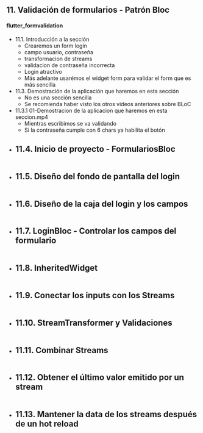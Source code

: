 ## 11. Validación de formularios - Patrón Bloc

#### flutter_formvalidation

- 11.1. Introducción a la sección
    - Crearemos un form login
    - campo usuario, contraseña
    - transformacion de streams
    - validacion de contraseña incorrecta
    - Login atractivo
    - Más adelante usarémos el widget form para validar el form que es más sencilla
- 11.3. Demostración de la aplicación que haremos en esta sección
    - No es una sección sencilla
    - Se recomienda haber visto los otros videos anteriores sobre BLoC
- 11.3.1 01-Demostracion de la aplicacion que haremos en esta seccion.mp4
    - Mientras escribimos se va validando
    - Si la contraseña cumple con 6 chars ya habilita el botón
- 11.4. Inicio de proyecto - FormulariosBloc
    - 
    ```dart
    ```
- 11.5. Diseño del fondo de pantalla del login
    - 
    ```dart
    ```
- 11.6. Diseño de la caja del login y los campos
    - 
    ```dart
    ```
- 11.7. LoginBloc - Controlar los campos del formulario
    - 
    ```dart
    ```
- 11.8. InheritedWidget
    - 
    ```dart
    ```
- 11.9. Conectar los inputs con los Streams
    - 
    ```dart
    ```
- 11.10. StreamTransformer y Validaciones
    - 
    ```dart
    ```
- 11.11. Combinar Streams
    - 
    ```dart
    ```
- 11.12. Obtener el último valor emitido por un stream
    - 
    ```dart
    ```
- 11.13. Mantener la data de los streams después de un hot reload
    - 
    ```dart
    ```
